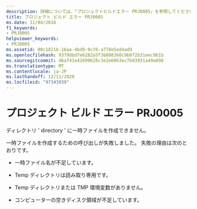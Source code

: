 ```yaml
---
description: 詳細については、「プロジェクトビルドエラー PRJ0005」を参照してください。
title: プロジェクト ビルド エラー PRJ0005
ms.date: 11/04/2016
f1_keywords:
- PRJ0005
helpviewer_keywords:
- PRJ0005
ms.assetid: 00c1821b-16aa-4bd9-9cf6-a778e5ed4ad9
ms.openlocfilehash: 9379dbd7e6282a5f3b808368c9b8f2b31eec9b1b
ms.sourcegitcommit: d6af41e42699628c3e2e6063ec7b03931a49a098
ms.translationtype: MT
ms.contentlocale: ja-JP
ms.lasthandoff: 12/11/2020
ms.locfileid: "97343939"
---
```

# <a name="project-build-error-prj0005"></a>プロジェクト ビルド エラー PRJ0005

ディレクトリ ' directory ' に一時ファイルを作成できません。

一時ファイルを作成するための呼び出しが失敗しました。 失敗の理由は次のとおりです。

- 一時ファイル名が不足しています。

- Temp ディレクトリは読み取り専用です。

- Temp ディレクトリまたは TMP 環境変数がありません。

- コンピューターの空きディスク領域が不足しています。
